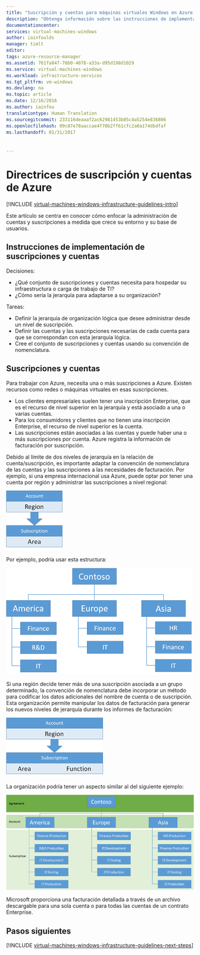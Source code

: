 ```yaml
---
title: "Suscripción y cuentas para máquinas virtuales Windows en Azure| Microsoft Docs"
description: "Obtenga información sobre las instrucciones de implementación y diseño clave para las suscripciones y cuentas de Azure."
documentationcenter: 
services: virtual-machines-windows
author: iainfoulds
manager: timlt
editor: 
tags: azure-resource-manager
ms.assetid: 761fa847-78b0-4078-a33a-d95d198d1029
ms.service: virtual-machines-windows
ms.workload: infrastructure-services
ms.tgt_pltfrm: vm-windows
ms.devlang: na
ms.topic: article
ms.date: 12/16/2016
ms.author: iainfou
translationtype: Human Translation
ms.sourcegitcommit: 233116deaaaf2ac62981453b05c4a5254e836806
ms.openlocfilehash: 09c87e78aaccae4f70b2ff61cfc2a0a174dbdfaf
ms.lasthandoff: 01/31/2017


---
```

# <a name="azure-subscription-and-accounts-guidelines"></a>Directrices de suscripción y cuentas de Azure
[!INCLUDE [virtual-machines-windows-infrastructure-guidelines-intro](../../includes/virtual-machines-windows-infrastructure-guidelines-intro.md)]

Este artículo se centra en conocer cómo enfocar la administración de cuentas y suscripciones a medida que crece su entorno y su base de usuarios.

## <a name="implementation-guidelines-for-subscriptions-and-accounts"></a>Instrucciones de implementación de suscripciones y cuentas
Decisiones:

* ¿Qué conjunto de suscripciones y cuentas necesita para hospedar su infraestructura o carga de trabajo de TI?
* ¿Cómo sería la jerarquía para adaptarse a su organización?

Tareas:

* Definir la jerarquía de organización lógica que desee administrar desde un nivel de suscripción.
* Definir las cuentas y las suscripciones necesarias de cada cuenta para que se correspondan con esta jerarquía lógica.
* Cree el conjunto de suscripciones y cuentas usando su convención de nomenclatura.

## <a name="subscriptions-and-accounts"></a>Suscripciones y cuentas 
Para trabajar con Azure, necesita una o más suscripciones a Azure. Existen recursos como redes o máquinas virtuales en esas suscripciones.

* Los clientes empresariales suelen tener una inscripción Enterprise, que es el recurso de nivel superior en la jerarquía y está asociado a una o varias cuentas.
* Para los consumidores y clientes que no tienen una inscripción Enterprise, el recurso de nivel superior es la cuenta.
* Las suscripciones están asociadas a las cuentas y puede haber una o más suscripciones por cuenta. Azure registra la información de facturación por suscripción.

Debido al límite de dos niveles de jerarquía en la relación de cuenta/suscripción, es importante adaptar la convención de nomenclatura de las cuentas y las suscripciones a las necesidades de facturación. Por ejemplo, si una empresa internacional usa Azure, puede optar por tener una cuenta por región y administrar las suscripciones a nivel regional:

![](./media/virtual-machines-common-infrastructure-service-guidelines/sub01.png)

Por ejemplo, podría usar esta estructura:

![](./media/virtual-machines-common-infrastructure-service-guidelines/sub02.png)

Si una región decide tener más de una suscripción asociada a un grupo determinado, la convención de nomenclatura debe incorporar un método para codificar los datos adicionales del nombre de cuenta o de suscripción. Esta organización permite manipular los datos de facturación para generar los nuevos niveles de jerarquía durante los informes de facturación:

![](./media/virtual-machines-common-infrastructure-service-guidelines/sub03.png)

La organización podría tener un aspecto similar al del siguiente ejemplo:

![](./media/virtual-machines-common-infrastructure-service-guidelines/sub04.png)

Microsoft proporciona una facturación detallada a través de un archivo descargable para una sola cuenta o para todas las cuentas de un contrato Enterprise.

## <a name="next-steps"></a>Pasos siguientes
[!INCLUDE [virtual-machines-windows-infrastructure-guidelines-next-steps](../../includes/virtual-machines-windows-infrastructure-guidelines-next-steps.md)]


